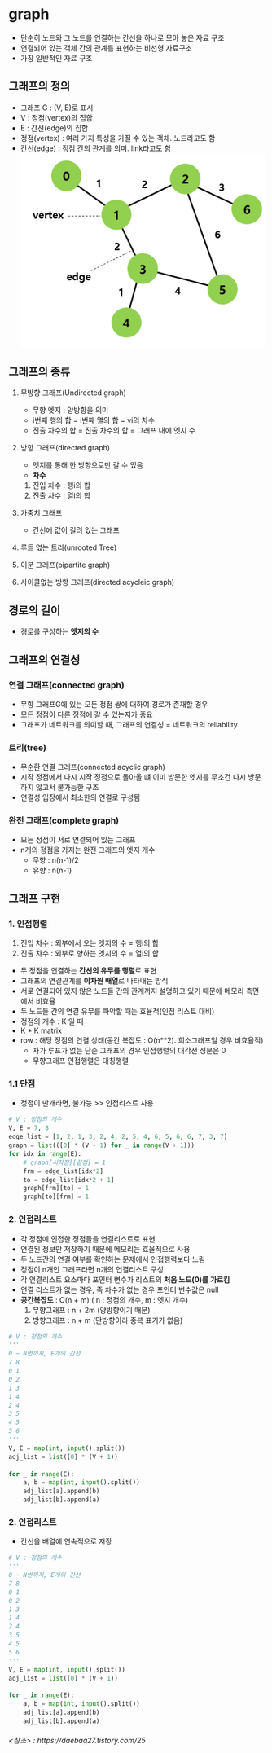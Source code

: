 # graph
- 단순히 노드와 그 노드를 연결하는 간선을 하나로 모아 놓은 자료 구조
- 연결되어 있는 객체 간의 관계를 표현하는 비선형 자료구조
- 가장 일반적인 자료 구조

## 그래프의 정의
- 그래프 G : (V, E)로 표시 
- V : 정점(vertex)의 집합
- E : 간선(edge)의 집합
- 정점(vertex) : 여러 가지 특성을 가질 수 있는 객체. 노드라고도 함
- 간선(edge) : 정점 간의 관계를 의미. link라고도 함
![Alt text](../../img/graph.png)
  
## 그래프의 종류
1. 무방향 그래프(Undirected graph)
   - 무향 엣지 : 양방향을 의미
   - i번째 행의 합 = i번째 열의 합 = vi의 차수
   - 진출 차수의 합 = 진출 차수의 합 = 그래프 내에 엣지 수

2. 방향 그래프(directed graph)
   - 엣지를 통해 한 방향으로만 갈 수 있음
   - **차수**
    1. 진입 차수 : 행i의 합
    2. 진출 차수 : 열i의 합
3. 가중치 그래프
   - 간선에 값이 걸려 있는 그래프
4. 루트 없는 트리(unrooted Tree)
5. 이분 그래프(bipartite graph)
6. 사이클없는 방향 그래프(directed acycleic graph)

## 경로의 길이
- 경로를 구성하는 **엣지의 수**

## 그래프의 연결성
### 연결 그래프(connected graph)
- 무향 그래프G에 있는 모든 정점 쌍에 대하여 경로가 존재할 경우
- 모든 정점이 다른 정점에 갈 수 있는지가 중요
- 그래프가 네트워크를 의미할 때, 그래프의 연결성 = 네트워크의 reliability

### 트리(tree)
- 무순환 연결 그래프(connected acyclic graph)
- 시작 정점에서 다시 시작 정점으로 돌아올 떄 이미 방문한 엣지를 무조건 다시 방문하지 않고서 불가능한 구조
- 연결성 입장에서 최소한의 연결로 구성됨

### 완전 그래프(complete graph)
- 모든 정점이 서로 연결되어 있는 그래프
- n개의 정점을 가지는 완전 그래프의 엣지 개수
    - 무향 : n(n-1)/2
    - 유향 : n(n-1)
    
## 그래프 구현
### 1. 인접행렬
1. 진입 차수 : 외부에서 오는 엣지의 수 = 행i의 합
2. 진출 차수 : 외부로 향하는 엣지의 수 = 열i의 합
- 두 정점을 연결하는 **간선의 유무를 행렬**로 표현
- 그래프의 연결관계를 **이차원 배열**로 나타내는 방식
- 서로 연결되어 있지 않은 노드들 간의 관계까지 설명하고 있기 때문에 메모리 측면에서 비효율
- 두 노드들 간의 연결 유무를 파악할 때는 효율적(인접 리스트 대비)
- 정점의 개수 : K 일 때
- K * K matrix
- row : 해당 정점의 연결 상태(공간 복잡도 : O(n**2). 희소그래프일 경우 비효율적)
    - 자가 루프가 없는 단순 그래프의 경우 인접행렬의 대각선 성분은 0
    - 무향그래프 인접행렬은 대칭행렬
### 1.1 단점
- 정점이 만개라면, 불가능 >> 인접리스트 사용
```python
# V : 정점의 개수
V, E = 7, 8
edge_list = [1, 2, 1, 3, 2, 4, 2, 5, 4, 6, 5, 6, 6, 7, 3, 7]
graph = list(([0] * (V + 1) for _ in range(V + 1)))
for idx in range(E):
    # graph[시작점][끝점] = 1
    frm = edge_list[idx*2]
    to = edge_list[idx*2 + 1]
    graph[frm][to] = 1
    graph[to][frm] = 1

```

### 2. 인접리스트
- 각 정점에 인접한 정점들을 연결리스트로 표현
- 연결된 정보만 저장하기 때문에 메모리는 효율적으로 사용
- 두 노드간의 연결 여부를 확인하는 문제에서 인접행력보다 느림
- 정점이 n개인 그래프라면 n개의 연결리스트 구성
- 각 연결리스트 요소마다 포인터 변수가 리스트의 **처음 노드(0)를 가르킴**
- 연결 리스트가 없는 경우, 즉 차수가 없는 경우 포인터 변수값은 null
- **공간복잡도** : O(n + m) ( n : 정점의 개수, m : 엣지 개수)
    1. 무향그래프 : n + 2m (양방향이기 때문)
    2. 방향그래프 : n + m (단방향이라 중복 표기가 없음)
    
```python
# V : 정점의 개수
'''
0 ~ N번까지, E개의 간선
7 8
0 1
0 2
1 3
1 4
2 4
3 5
4 5
5 6
'''
V, E = map(int, input().split())
adj_list = list([0] * (V + 1))

for _ in range(E):
    a, b = map(int, input().split())
    adj_list[a].append(b)
    adj_list[b].append(a)

```

### 2. 인접리스트
- 간선을 배열에 연속적으로 저장
    
```python
# V : 정점의 개수
'''
0 ~ N번까지, E개의 간선
7 8
0 1
0 2
1 3
1 4
2 4
3 5
4 5
5 6
'''
V, E = map(int, input().split())
adj_list = list([0] * (V + 1))

for _ in range(E):
    a, b = map(int, input().split())
    adj_list[a].append(b)
    adj_list[b].append(a)

```

<h6><참조> : https://daebaq27.tistory.com/25 </h6>